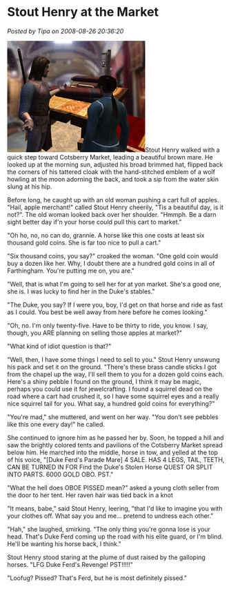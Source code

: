 # Stout Henry at the Market

*Posted by Tipa on 2008-08-26 20:36:20*

![](../../../uploads/2008/08/market2.jpg "market2")Stout Henry walked with a quick step toward Cotsberry Market, leading a beautiful brown mare. He looked up at the morning sun, adjusted his broad brimmed hat, flipped back the corners of his tattered cloak with the hand-stitched emblem of a wolf howling at the moon adorning the back, and took a sip from the water skin slung at his hip.

Before long, he caught up with an old woman pushing a cart full of apples. "Hail, apple merchant!" called Stout Henry cheerily, "Tis a beautiful day, is it not?". The old woman looked back over her shoulder. "Hmmph. Be a darn sight better day if'n your horse could pull this cart to market."

"Oh ho, no, no can do, grannie. A horse like this one costs at least six thousand gold coins. She is far too nice to pull a cart."

"Six thousand coins, you say?" croaked the woman. "One gold coin would buy a dozen like her. Why, I doubt there are a hundred gold coins in all of Farthingham. You're putting me on, you are."

"Well, that is what I'm going to sell her for at yon market. She's a good one, she is. I was lucky to find her in the Duke's stables."

"The Duke, you say? If I were you, boy, I'd get on that horse and ride as fast as I could. You best be well away from here before he comes looking."

"Oh, no. I'm only twenty-five. Have to be thirty to ride, you know. I say, though, you ARE planning on selling those apples at market?"

"What kind of idiot question is that?"

"Well, then, I have some things I need to sell to you." Stout Henry unswung his pack and set it on the ground. "There's these brass candle sticks I got from the chapel up the way, I'll sell them to you for a dozen gold coins each. Here's a shiny pebble I found on the ground, I think it may be magic, perhaps you could use it for jewelcrafting. I found a squirrel dead on the road where a cart had crushed it, so I have some squirrel eyes and a really nice squirrel tail for you. What say, a hundred gold coins for everything?"

"You're mad," she muttered, and went on her way. "You don't see pebbles like this one every day!" he called.

She continued to ignore him as he passed her by. Soon, he topped a hill and saw the brightly colored tents and pavilions of the Cotsberry Market spread below him. He marched into the middle, horse in tow, and yelled at the top of his voice, "[Duke Ferd's Parade Mare] 4 SALE. HAS 4 LEGS, TAIL, TEETH, CAN BE TURNED IN FOR Find the Duke's Stolen Horse QUEST OR SPLIT INTO PARTS. 6000 GOLD OBO. PST."

"What the hell does OBOE PISSED mean?" asked a young cloth seller from the door to her tent. Her raven hair was tied back in a knot 

"It means, babe," said Stout Henry, leering, "that I'd like to imagine you with your clothes off. What say you and me... pretend to undress each other."

"Hah," she laughed, smirking. "The only thing you're gonna lose is your head. That's Duke Ferd coming up the road with his elite guard, or I'm blind. He'll be wanting his horse back, I think."

Stout Henry stood staring at the plume of dust raised by the galloping horses. "LFG Duke Ferd's Revenge! PST!!!!!"

"Loofug? Pissed? That's Ferd, but he is most definitely pissed."

